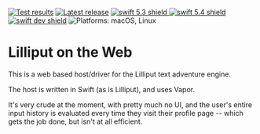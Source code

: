 [comment]: <> (Header Generated by ActionStatus 2.0 - 405)

[![Test results][tests shield]][actions] [![Latest release][release shield]][releases] [![swift 5.3 shield] ![swift 5.4 shield] ![swift dev shield]][swift] ![Platforms: macOS, Linux][platforms shield]

[release shield]: https://img.shields.io/github/v/release/elegantchaos/LilliputWeb
[platforms shield]: https://img.shields.io/badge/platforms-macOS_Linux-lightgrey.svg?style=flat "macOS, Linux"
[tests shield]: https://github.com/elegantchaos/LilliputWeb/workflows/Tests/badge.svg
[swift 5.3 shield]: https://img.shields.io/badge/swift-5.3-F05138.svg "Swift 5.3"
[swift 5.4 shield]: https://img.shields.io/badge/swift-5.4-F05138.svg "Swift 5.4"
[swift dev shield]: https://img.shields.io/badge/swift-dev-F05138.svg "Swift dev"

[swift]: https://swift.org
[releases]: https://github.com/elegantchaos/LilliputWeb/releases
[actions]: https://github.com/elegantchaos/LilliputWeb/actions

[comment]: <> (End of ActionStatus Header)

# Lilliput on the Web

This is a web based host/driver for the Lilliput text adventure engine.

The host is written in Swift (as is Lilliput), and uses Vapor.

It's very crude at the moment, with pretty much no UI, and the user's entire input history is evaluated every time they visit their profile page -- which gets the job done, but isn't at all efficient.


